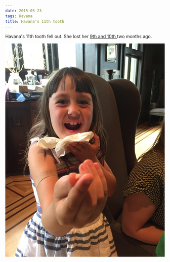 ```yaml
---
date: 2015-05-23
tags: Havana
title: Havana's 11th tooth
---
```

<!--
date: 2015-05-23
tags: Havana 
-->
Havana's 11th tooth fell out. She lost her [9th and 10th ](/2015/03/25/Havanas-9th%20&%2010th%20teeth.html)two months ago. 

![Title](/img/IMG_5890.JPG)